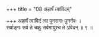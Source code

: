 +++
title = "08 अहार्षं त्वाविदम्"

+++
अहार्षं त्वाविदं त्वा पुनरागाः पुनर्नवः ।  
सर्वाङ्गः सर्व ते चक्षुः सर्वमायुश्च ते ऽविदन् ॥ ९ ॥